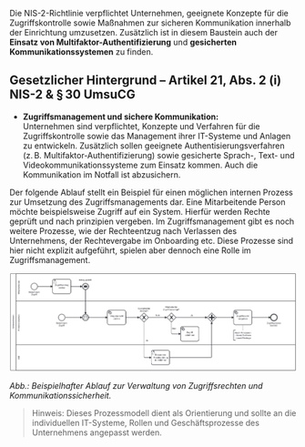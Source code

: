 Die NIS-2-Richtlinie verpflichtet Unternehmen, geeignete Konzepte für die Zugriffskontrolle sowie Maßnahmen zur sicheren Kommunikation innerhalb der Einrichtung umzusetzen. Zusätzlich ist in diesem Baustein auch der **Einsatz von Multifaktor-Authentifizierung** und **gesicherten Kommunikationssystemen** zu finden.

## Gesetzlicher Hintergrund – Artikel 21, Abs. 2 (i) NIS-2 & § 30 UmsuCG

- **Zugriffsmanagement und sichere Kommunikation:**  
  Unternehmen sind verpflichtet, Konzepte und Verfahren für die Zugriffskontrolle sowie das Management ihrer IT-Systeme und Anlagen zu entwickeln. Zusätzlich sollen geeignete Authentisierungsverfahren (z. B. Multifaktor-Authentifizierung) sowie gesicherte Sprach-, Text- und Videokommunikationssysteme zum Einsatz kommen. Auch die Kommunikation im Notfall ist abzusichern.

Der folgende Ablauf stellt ein Beispiel für einen möglichen internen Prozess zur Umsetzung des Zugriffsmanagements dar. Eine Mitarbeitende Person möchte beispielsweise Zugriff auf ein System. Hierfür werden Rechte geprüft und nach prinzipien vergeben. Im Zugriffsmanagement gibt es noch weitere Prozesse, wie der Rechteentzug nach Verlassen des Unternehmens, der Rechtevergabe im Onboarding etc. Diese Prozesse sind hier nicht explizit aufgeführt, spielen aber dennoch eine Rolle im Zugriffsmanagement.

![Prozessmodell Zugriffsmanagement](media/Zugriffsprozess.png)

*Abb.: Beispielhafter Ablauf zur Verwaltung von Zugriffsrechten und Kommunikationssicherheit.*

> Hinweis: Dieses Prozessmodell dient als Orientierung und sollte an die individuellen IT-Systeme, Rollen und Geschäftsprozesse des Unternehmens angepasst werden.


